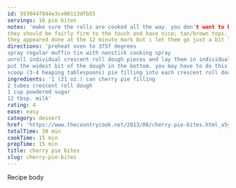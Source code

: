```yaml
---
id: 593044f844e3ce00113dfb55
servings: 16 pie bites
notes: 'make sure the rolls are cooked all the way. you don't want to bite into these and still have some of the crescent roll be doughy and not totally baked.
they should be fairly firm to the touch and have nice; tan­/brown tops.
they appeared done at the 12 minute mark but i let them go just a bit longer (14 mins total) to make sure they were totally done.'
directions: 'preheat oven to 375f degrees
spray regular muffin tin with nonstick cooking spray
unroll individual crescent roll dough pieces and lay them in individual tins
put the widest bit of the dough in the bottom. you may have to do this in two batches if you only have the one muffin tin
scoop (3-4 heaping tablespoons) pie filling into each crescent roll dough piece (be generous with the pie filling its okay if a little seeps out during baking) start folding the dough around the filling as best you can (the filling doesnt have to be totally covered) bake for about 13-­14 minutes for the glaze: in a bowl whisk together powdered sugar and milk until it is smooth and reaches a desired consistency with a spoon drizzle glaze over the warm bites'
ingredients: '1 (21 oz.) can cherry pie filling
2 tubes crescent roll dough
1 cup powdered sugar
1­2 tbsp. milk'
rating: 4
ease: easy
category: dessert
href: 'https://www.thecountrycook.net/2013/08/cherry-pie-bites.html_a5y_p=2733623'
totalTime: 30 min
cookTime: 15 min
prepTime: 15 min
title: cherry pie bites
slug: cherry-pie-bites
---
```

Recipe body